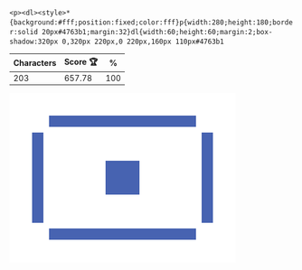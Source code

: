 `<p><dl><style>*{background:#fff;position:fixed;color:fff}p{width:280;height:180;border:solid 20px#4763b1;margin:32}dl{width:60;height:60;margin:2;box-shadow:320px 0,320px 220px,0 220px,160px 110px#4763b1`

| Characters | Score 🏆 | %   |
| ---------- | -------- | --- |
| 203        | 657.78   | 100 |

![](/2025/Oct2025/04/20251004.png)

